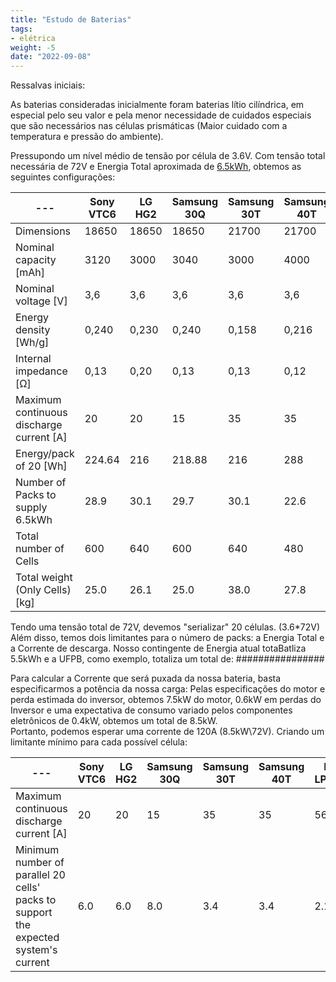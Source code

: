 ```yaml
---
title: "Estudo de Baterias"
tags:
- elétrica
weight: -5
date: "2022-09-08"
---
```


Ressalvas iniciais:

As baterias consideradas inicialmente foram baterias lítio cilíndrica, em especial pelo seu valor e pela menor necessidade de cuidados especiais que são necessários nas células prismáticas (Maior cuidado com a temperatura e pressão do ambiente).

Pressupondo um nível médio de tensão por célula de 3.6V. Com tensão total necessária de 72V e Energia Total aproximada de [6.5kWh](https://webthesis.biblio.polito.it/15660/), obtemos as seguintes configurações:
 

---|Sony VTC6 | LG HG2 | Samsung 30Q | Samsung 30T | Samsung 40T | Melasta LPA542126
---|-------------|-----|-----------|-------------|-------------|--------------------
Dimensions|18650 |18650 | 18650 | 21700 | 21700 | Primastic
Nominal capacity [mAh] | 3120 | 3000 | 3040 | 3000 | 4000 | 6000
Nominal voltage [V] | 3,6 | 3,6 | 3,6 | 3,6 | 3,6 | 3,7
Energy density [Wh/g] | 0,240 | 0,230 | 0,240 | 0,158 | 0,216 | 0,175
Internal impedance [Ω] | 0,13 | 0,20 | 0,13 | 0,13 | 0,12 | 
Maximum continuous discharge current [A] | 20 | 20 | 15 | 35 | 35 | 56
Energy/pack of 20 [Wh] | 224.64 | 216 | 218.88 | 216 | 288 | 444
Number of Packs to supply 6.5kWh | 28.9 | 30.1 | 29.7 | 30.1 | 22.6 | 14.6
Total number of Cells | 600 | 640 | 600 | 640 | 480 | 320
Total weight (Only Cells) [kg] | 25.0 | 26.1 | 25.0 | 38.0 | 27.8 | 34.3

Tendo uma tensão total de 72V, devemos "serializar" 20 células. (3.6\*72V)
Além disso, temos dois limitantes para o número de packs: a Energia Total e a Corrente de descarga. Nosso contingente de Energia atual totaBatliza 5.5kWh e a UFPB, como exemplo, totaliza um total de: ################

Para calcular a Corrente que será puxada da nossa bateria, basta especificarmos a potência da nossa carga: Pelas especificações do motor e perda estimada do inversor, obtemos 7.5kW do motor, 0.6kW em perdas do Inversor e uma expectativa de consumo variado pelos componentes eletrônicos de 0.4kW, obtemos um total de 8.5kW.<br/>
Portanto, podemos esperar uma corrente de 120A (8.5kW\\72V). Criando um limitante mínimo para cada possível célula:

---|Sony VTC6 | LG HG2 | Samsung 30Q | Samsung 30T | Samsung 40T | Melasta LPA542126
---|-------------|-----|-----------|-------------|-------------|--------------------
Maximum continuous discharge current [A] | 20 | 20 | 15 | 35 | 35 | 56
Minimum number of parallel 20 cells' packs to support the expected system's current| 6.0 | 6.0 | 8.0 | 3.4 | 3.4 | 2.1
